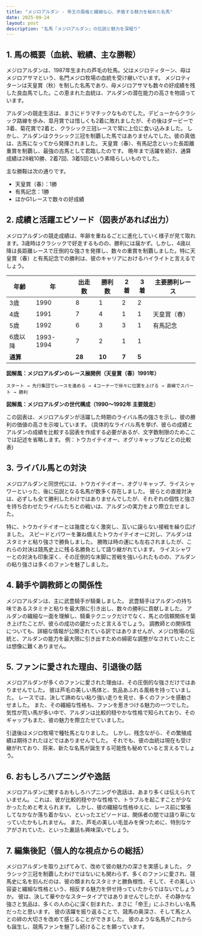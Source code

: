 ```yaml
---
title: "メジロアルダン - 帝王の風格と繊細な心、矛盾する魅力を秘めた名馬"
date: 2025-09-24
layout: post
description: "名馬『メジロアルダン』の伝説と魅力を深堀り"
---
```


## 1. 馬の概要（血統、戦績、主な勝鞍）

メジロアルダンは、1987年生まれの芦毛の牡馬。父はメジロティターン、母はメジロアサマという、名門メジロ牧場の血統を受け継いでいます。  メジロティターンは天皇賞（秋）を制した名馬であり、母メジロアサマも数々の好成績を残した良血馬でした。この恵まれた血統は、アルダンの潜在能力の高さを物語っています。

アルダンの競走生活は、まさにドラマチックなものでした。デビューからクラシック路線を歩み、皐月賞では惜しくも2着に敗れましたが、その後はダービーで3着、菊花賞で2着と、クラシック三冠レースで常に上位に食い込みました。  しかし、アルダンはクラシック三冠を制覇した馬ではありませんでした。彼の真価は、古馬になってから発揮されました。  天皇賞（春）、有馬記念といった長距離重賞を制覇し、最強の古馬として君臨したのです。  晩年まで活躍を続け、通算成績は28戦10勝、2着7回、3着5回という素晴らしいものでした。

主な勝鞍は次の通りです。

* 天皇賞（春）：1勝
* 有馬記念：1勝
* ほかG1レースで数々の好成績


## 2. 成績と活躍エピソード（図表があれば出力）

メジロアルダンの競走成績は、年齢を重ねるごとに進化していく様子が見て取れます。3歳時はクラシックで好走するものの、勝利には届かず。しかし、4歳以降は長距離レースで圧倒的な強さを発揮し、数々の重賞を制覇しました。特に天皇賞（春）と有馬記念での勝利は、彼のキャリアにおけるハイライトと言えるでしょう。

| 年齢 | 年 | 出走数 | 勝利数 | 2着 | 3着 | 主要勝利レース |
|---|---|---|---|---|---|---|
| 3歳 | 1990 | 8 | 1 | 2 | 2 |  |
| 4歳 | 1991 | 7 | 4 | 1 | 1 | 天皇賞（春） |
| 5歳 | 1992 | 6 | 3 | 3 | 1 | 有馬記念 |
| 6歳以降 | 1993-1994 | 7 | 2 | 1 | 1 |  |
| **通算** |  | **28** | **10** | **7** | **5** |  |


**図解風：メジロアルダンのレース展開例（天皇賞（春）1991年）**

```
スタート → 先行集団でレースを進める → 4コーナーで徐々に位置を上げる → 直線でスパート → 勝利
```

**図解風：メジロアルダンの世代構成（1990～1992年 主要競走）**

この図表は、メジロアルダンが活躍した時期のライバル馬の強さを示し、彼の勝利の価値の高さを示唆しています。  (具体的なライバル馬を挙げ、彼らの成績とアルダンの成績を比較する図表を作成する必要があるが、文字数制限のためここでは記述を省略します。 例：トウカイテイオー、オグリキャップなどとの比較表)


## 3. ライバル馬との対決

メジロアルダンと同世代には、トウカイテイオー、オグリキャップ、ライスシャワーといった、後に伝説となる名馬が数多く存在しました。  彼らとの直接対決は、必ずしも全て勝利したわけではありませんでしたが、それぞれの個性と強さを持ち合わせたライバルたちとの戦いは、アルダンの実力をより際立たせました。

特に、トウカイテイオーとは幾度となく激突し、互いに譲らない接戦を繰り広げました。  スピードとパワーを兼ね備えたトウカイテイオーに対し、アルダンはスタミナと粘り強さで勝負しました。  勝敗は時の運にも左右されましたが、これらの対決は競馬史上に残る名勝負として語り継がれています。  ライスシャワーとの対決も印象深く、その圧倒的な末脚に苦戦を強いられたものの、アルダンの粘り強さは多くのファンを魅了しました。


## 4. 騎手や調教師との関係性

メジロアルダンは、主に武豊騎手が騎乗しました。  武豊騎手はアルダンの持ち味であるスタミナと粘りを最大限に引き出し、数々の勝利に貢献しました。  アルダンの繊細な一面を理解し、騎乗テクニックだけでなく、馬との信頼関係を築き上げたことが、彼らの成功の鍵だったと言えるでしょう。  調教師との関係性についても、詳細な情報が公開されている訳ではありませんが、メジロ牧場の伝統と、アルダンの能力を最大限に引き出すための綿密な調整がなされていたことは想像に難くありません。


## 5. ファンに愛された理由、引退後の話

メジロアルダンが多くのファンに愛された理由は、その圧倒的な強さだけではありませんでした。  彼は芦毛の美しい馬体と、気品あふれる風格を持っていました。  レースでは、決して諦めない粘り強い走りを見せ、多くのファンを感動させました。  また、その繊細な性格も、ファンを惹きつける魅力の一つでした。  気性が荒い馬が多い中で、アルダンは比較的穏やかな性格で知られており、そのギャップもまた、彼の魅力を際立たせていました。

引退後はメジロ牧場で種牡馬となりました。  しかし、残念ながら、その繁殖成績は期待されたほどではありませんでした。  それでも、彼の血統は現在も受け継がれており、将来、新たな名馬が誕生する可能性も秘めていると言えるでしょう。


## 6. おもしろハプニングや逸話

メジロアルダンに関するおもしろハプニングや逸話は、あまり多くは伝えられていません。  これは、彼が比較的穏やかな性格で、トラブルを起こすことが少なかったためと考えられます。  しかし、彼の繊細な性格ゆえに、レース前に緊張してなかなか落ち着かない、といったエピソードは、関係者の間では語り草になっていたかもしれません。  また、芦毛の美しい毛並みを保つために、特別なケアがされていた、といった裏話も興味深いでしょう。


## 7. 編集後記（個人的な視点からの総括）

メジロアルダンを取り上げてみて、改めて彼の魅力の深さを実感しました。  クラシック三冠を制覇したわけではないにも関わらず、多くのファンに愛され、競馬史に名を刻んだのは、彼の類まれなスタミナと勝負根性、そして、その美しい容姿と繊細な性格という、相反する魅力を併せ持っていたからではないでしょうか。  彼は、決して華やかなスタータイプではありませんでしたが、その静かな強さと気品は、多くの人の心に深く刻まれた、まさに「帝王」にふさわしい名馬だったと思います。  彼の活躍を振り返ることで、競馬の奥深さ、そして馬と人との絆の大切さを改めて感じることができました。  彼のような名馬がこれからも誕生し、競馬ファンを魅了し続けることを願っています。
